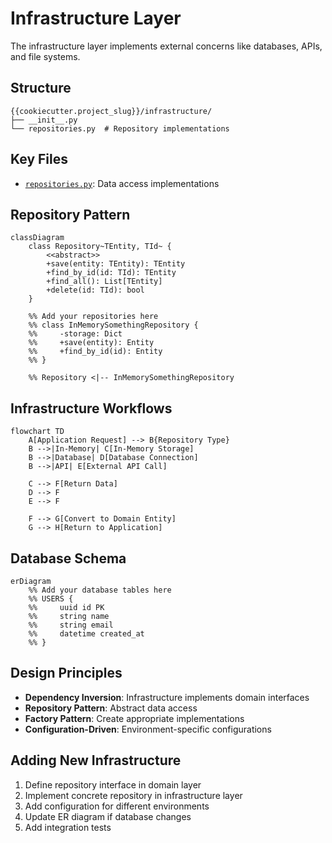 # Infrastructure Layer

The infrastructure layer implements external concerns like databases, APIs, and file systems.

## Structure

```
{{cookiecutter.project_slug}}/infrastructure/
├── __init__.py
└── repositories.py  # Repository implementations
```

## Key Files

- [`repositories.py`](../{{cookiecutter.project_slug}}/infrastructure/repositories.py): Data access implementations

## Repository Pattern

```mermaid
classDiagram
    class Repository~TEntity, TId~ {
        <<abstract>>
        +save(entity: TEntity): TEntity
        +find_by_id(id: TId): TEntity
        +find_all(): List[TEntity]
        +delete(id: TId): bool
    }
    
    %% Add your repositories here
    %% class InMemorySomethingRepository {
    %%     -storage: Dict
    %%     +save(entity): Entity
    %%     +find_by_id(id): Entity
    %% }
    
    %% Repository <|-- InMemorySomethingRepository
```

## Infrastructure Workflows

```mermaid
flowchart TD
    A[Application Request] --> B{Repository Type}
    B -->|In-Memory| C[In-Memory Storage]
    B -->|Database| D[Database Connection]
    B -->|API| E[External API Call]
    
    C --> F[Return Data]
    D --> F
    E --> F
    
    F --> G[Convert to Domain Entity]
    G --> H[Return to Application]
```

## Database Schema

```mermaid
erDiagram
    %% Add your database tables here
    %% USERS {
    %%     uuid id PK
    %%     string name
    %%     string email
    %%     datetime created_at
    %% }
```

## Design Principles

- **Dependency Inversion**: Infrastructure implements domain interfaces
- **Repository Pattern**: Abstract data access
- **Factory Pattern**: Create appropriate implementations
- **Configuration-Driven**: Environment-specific configurations

## Adding New Infrastructure

1. Define repository interface in domain layer
2. Implement concrete repository in infrastructure layer
3. Add configuration for different environments
4. Update ER diagram if database changes
5. Add integration tests